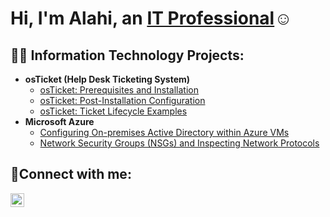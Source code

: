 <h1>Hi, I'm Alahi, an <a href="https://linkedin.com/in/Josh">IT Professional</a>☺</h1>

<h2>👨‍💻 Information Technology Projects:</h2>

- <b>osTicket (Help Desk Ticketing System)</b>
  - [osTicket: Prerequisites and Installation](https://github.com/mahbub-alahi/osticket-prereqs)
  - [osTicket: Post-Installation Configuration](https://github.com/mahbub-alahi/post-install-config)
  - [osTicket: Ticket Lifecycle Examples](https://github.com/mahbub-alahi/ticket-lifecycle)
- <b>Microsoft Azure</b>
  - [Configuring On-premises Active Directory within Azure VMs](https://github.com/mahbub-alahi/configure-ad)
  - [Network Security Groups (NSGs) and Inspecting Network Protocols](https://github.com/mahbub-alahi/azure-network-protocols)

<h2>🤳Connect with me:</h2>


[<img align="left" alt="Josh | LinkedIn" width="22px" src="https://cdn.jsdelivr.net/npm/simple-icons@v3/icons/linkedin.svg" />][linkedin]

  
[linkedin]: https://linkedin.com/in/Josh
